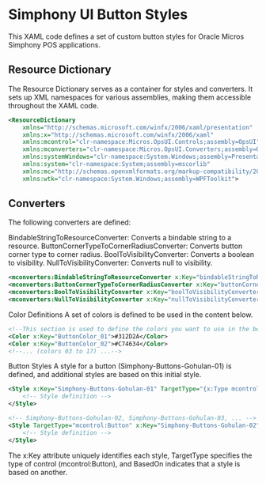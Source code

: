 # Simphony UI Button Styles

This XAML code defines a set of custom button styles for Oracle Micros Simphony POS applications.

## Resource Dictionary

The Resource Dictionary serves as a container for styles and converters. It sets up XML namespaces for various assemblies, making them accessible throughout the XAML code.

```xml
<ResourceDictionary
    xmlns="http://schemas.microsoft.com/winfx/2006/xaml/presentation"
    xmlns:x="http://schemas.microsoft.com/winfx/2006/xaml"
    xmlns:mcontrol="clr-namespace:Micros.OpsUI.Controls;assembly=OpsUI"
    xmlns:mconverters="clr-namespace:Micros.OpsUI.Converters;assembly=OpsUI"
    xmlns:systemWindows="clr-namespace:System.Windows;assembly=PresentationFramework"
    xmlns:system="clr-namespace:System;assembly=mscorlib"
    xmlns:mc="http://schemas.openxmlformats.org/markup-compatibility/2006"
    xmlns:wtk="clr-namespace:System.Windows;assembly=WPFToolkit">
```
## Converters
The following converters are defined:

BindableStringToResourceConverter: Converts a bindable string to a resource.
ButtonCornerTypeToCornerRadiusConverter: Converts button corner type to corner radius.
BoolToVisibilityConverter: Converts a boolean to visibility.
NullToVisibilityConverter: Converts null to visibility.
```xml
<mconverters:BindableStringToResourceConverter x:Key="bindableStringToResourceConverter" />
<mconverters:ButtonCornerTypeToCornerRadiusConverter x:Key="buttonCornerTypeToCornerRadiusConverter"/>
<mconverters:BoolToVisibilityConverter x:Key="boolToVisibilityConverter"/>
<mconverters:NullToVisibilityConverter x:Key="nullToVisibilityConverter"/>
```
Color Definitions
A set of colors is defined to be used in the content below.

```xml
<!--This section is used to define the colors you want to use in the below content.-->
<Color x:Key="ButtonColor_01">#312D2A</Color>
<Color x:Key="ButtonColor_02">#C74634</Color>
<!--... (colors 03 to 17) ...-->
```
Button Styles
A style for a button (Simphony-Buttons-Gohulan-01) is defined, and additional styles are based on this initial style.
```xml
<Style x:Key="Simphony-Buttons-Gohulan-01" TargetType="{x:Type mcontrol:Button}" BasedOn="{StaticResource MicrosBlue}">
    <!-- Style definition -->
</Style>

<!-- Simphony-Buttons-Gohulan-02, Simphony-Buttons-Gohulan-03, ... -->
<Style TargetType="mcontrol:Button" x:Key="Simphony-Buttons-Gohulan-02" BasedOn="{StaticResource Simphony-Buttons-Gohulan-01}">
    <!-- Style definition -->
</Style>
```
The x:Key attribute uniquely identifies each style, TargetType specifies the type of control (mcontrol:Button), and BasedOn indicates that a style is based on another.
